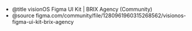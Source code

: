 - @title visionOS Figma UI Kit | BRIX Agency (Community)
- @source figma.com/community/file/1280961960315268562/visionos-figma-ui-kit-brix-agency
